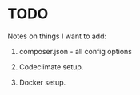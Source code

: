 # TODO

Notes on things I want to add:

1. composer.json - all config options

2. Codeclimate setup.

3. Docker setup. 
